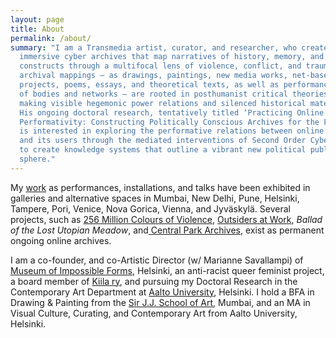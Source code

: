 ```yaml
---
layout: page
title: About
permalink: /about/
summary: "I am a Transmedia artist, curator, and researcher, who creates
  immersive cyber archives that map narratives of history, memory, and identity
  constructs through a multifocal lens of violence, conflict, and trauma. Such
  archival mappings – as drawings, paintings, new media works, net-based
  projects, poems, essays, and theoretical texts, as well as performances both
  of bodies and networks – are rooted in posthumanist critical theories of
  making visible hegemonic power relations and silenced historical materialism.
  His ongoing doctoral research, tentatively titled ‘Practicing Online
  Performativity: Constructing Politically Conscious Archives for the Future’,
  is interested in exploring the performative relations between online archives
  and its users through the mediated interventions of Second Order Cybernetics,
  to create knowledge systems that outline a vibrant new political public
  sphere."
---
```

My [work](https://aliakbarmehta.com/curriculum-vitae) as performances, installations, and talks have been exhibited in galleries and alternative spaces in Mumbai, New Delhi, Pune, Helsinki, Tampere, Pori, Venice, Nova Gorica, Vienna, and Jyväskylä. Several projects, such as [256 Million Colours of Violence](http://www.256millioncoloursofviolence.com/), [Outsiders at Work](https://outsidersatwork.wordpress.com/), *Ballad of the Lost Utopian Meadow*, and[ Central Park Archives](https://www.m-cult.org/index.php/productions/central-park-archives), exist as permanent ongoing online archives.

I am a co-founder, and co-Artistic Director (w/ Marianne Savallampi) of [Museum of Impossible Forms](https://museumofimpossibleforms.org/), Helsinki, an anti-racist queer feminist project, a board member of [Kiila ry](http://kiila.eu/), and pursuing my Doctoral Research in the Contemporary Art Department at [Aalto University](https://www.aalto.fi/), Helsinki. I hold a BFA in Drawing & Painting from the [Sir J.J. School of Art,](http://www.sirjjschoolofart.in/) Mumbai, and an MA in Visual Culture, Curating, and Contemporary Art from Aalto University, Helsinki.